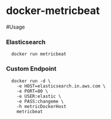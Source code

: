 
# docker-metricbeat

#Usage

### Elasticsearch
      docker run metricbeat

### Custom Endpoint

      docker run -d \
        -e HOST=elasticsearch.in.aws.com \
        -e PORT=80 \
        -e USER:elastic \
        -e PASS:changeme \
        -h metricDockerHost
        metricbeat
